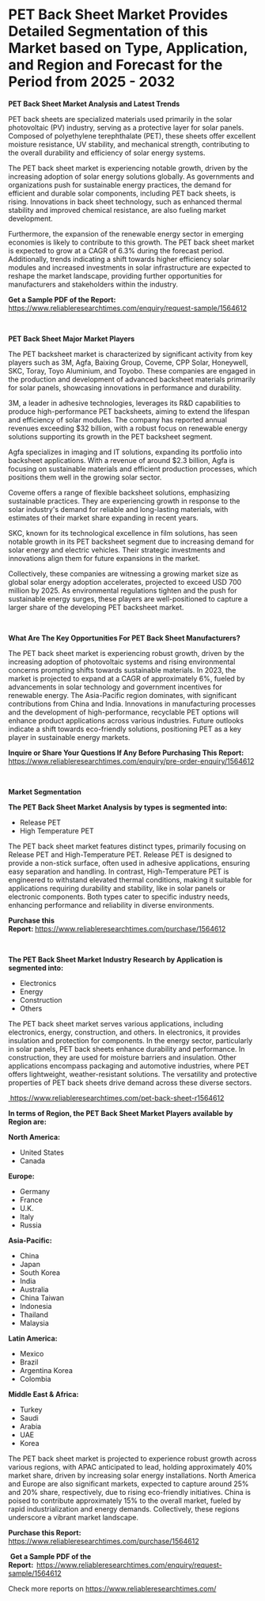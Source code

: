 <p><h1>PET Back Sheet Market Provides Detailed Segmentation of this Market based on Type, Application, and Region and Forecast for the Period from 2025 - 2032</h1></p><p><strong>PET Back Sheet Market Analysis and Latest Trends</strong></p>
<p><p>PET back sheets are specialized materials used primarily in the solar photovoltaic (PV) industry, serving as a protective layer for solar panels. Composed of polyethylene terephthalate (PET), these sheets offer excellent moisture resistance, UV stability, and mechanical strength, contributing to the overall durability and efficiency of solar energy systems.</p><p>The PET back sheet market is experiencing notable growth, driven by the increasing adoption of solar energy solutions globally. As governments and organizations push for sustainable energy practices, the demand for efficient and durable solar components, including PET back sheets, is rising. Innovations in back sheet technology, such as enhanced thermal stability and improved chemical resistance, are also fueling market development.</p><p>Furthermore, the expansion of the renewable energy sector in emerging economies is likely to contribute to this growth. The PET back sheet market is expected to grow at a CAGR of 6.3% during the forecast period. Additionally, trends indicating a shift towards higher efficiency solar modules and increased investments in solar infrastructure are expected to reshape the market landscape, providing further opportunities for manufacturers and stakeholders within the industry.</p></p>
<p><strong>Get a Sample PDF of the Report:&nbsp;</strong> <a href="https://www.reliableresearchtimes.com/enquiry/request-sample/1564612?utm_campaign=2180&utm_medium=2&utm_source=Github&utm_content=ia&utm_term=02042025&utm_id=pet-back-sheet">https://www.reliableresearchtimes.com/enquiry/request-sample/1564612</a></p>
<p>&nbsp;</p>
<p><strong>PET Back Sheet Major Market Players</strong></p>
<p><p>The PET backsheet market is characterized by significant activity from key players such as 3M, Agfa, Baixing Group, Coveme, CPP Solar, Honeywell, SKC, Toray, Toyo Aluminium, and Toyobo. These companies are engaged in the production and development of advanced backsheet materials primarily for solar panels, showcasing innovations in performance and durability.</p><p>3M, a leader in adhesive technologies, leverages its R&D capabilities to produce high-performance PET backsheets, aiming to extend the lifespan and efficiency of solar modules. The company has reported annual revenues exceeding $32 billion, with a robust focus on renewable energy solutions supporting its growth in the PET backsheet segment.</p><p>Agfa specializes in imaging and IT solutions, expanding its portfolio into backsheet applications. With a revenue of around $2.3 billion, Agfa is focusing on sustainable materials and efficient production processes, which positions them well in the growing solar sector.</p><p>Coveme offers a range of flexible backsheet solutions, emphasizing sustainable practices. They are experiencing growth in response to the solar industry's demand for reliable and long-lasting materials, with estimates of their market share expanding in recent years.</p><p>SKC, known for its technological excellence in film solutions, has seen notable growth in its PET backsheet segment due to increasing demand for solar energy and electric vehicles. Their strategic investments and innovations align them for future expansions in the market.</p><p>Collectively, these companies are witnessing a growing market size as global solar energy adoption accelerates, projected to exceed USD 700 million by 2025. As environmental regulations tighten and the push for sustainable energy surges, these players are well-positioned to capture a larger share of the developing PET backsheet market.</p></p>
<p>&nbsp;</p>
<p><strong>What Are The Key Opportunities For PET Back Sheet Manufacturers?</strong></p>
<p><p>The PET back sheet market is experiencing robust growth, driven by the increasing adoption of photovoltaic systems and rising environmental concerns prompting shifts towards sustainable materials. In 2023, the market is projected to expand at a CAGR of approximately 6%, fueled by advancements in solar technology and government incentives for renewable energy. The Asia-Pacific region dominates, with significant contributions from China and India. Innovations in manufacturing processes and the development of high-performance, recyclable PET options will enhance product applications across various industries. Future outlooks indicate a shift towards eco-friendly solutions, positioning PET as a key player in sustainable energy markets.</p></p>
<p><strong>Inquire or Share Your Questions If Any Before Purchasing This Report:</strong> <a href="https://www.reliableresearchtimes.com/enquiry/pre-order-enquiry/1564612?utm_campaign=2180&utm_medium=2&utm_source=Github&utm_content=ia&utm_term=02042025&utm_id=pet-back-sheet">https://www.reliableresearchtimes.com/enquiry/pre-order-enquiry/1564612</a></p>
<p>&nbsp;</p>
<p><strong>Market Segmentation</strong></p>
<p><strong>The PET Back Sheet Market Analysis by types is segmented into:</strong></p>
<p><ul><li>Release PET</li><li>High Temperature PET</li></ul></p>
<p><p>The PET back sheet market features distinct types, primarily focusing on Release PET and High-Temperature PET. Release PET is designed to provide a non-stick surface, often used in adhesive applications, ensuring easy separation and handling. In contrast, High-Temperature PET is engineered to withstand elevated thermal conditions, making it suitable for applications requiring durability and stability, like in solar panels or electronic components. Both types cater to specific industry needs, enhancing performance and reliability in diverse environments.</p></p>
<p><strong>Purchase this Report:&nbsp;</strong><a href="https://www.reliableresearchtimes.com/purchase/1564612?utm_campaign=2180&utm_medium=2&utm_source=Github&utm_content=ia&utm_term=02042025&utm_id=pet-back-sheet">https://www.reliableresearchtimes.com/purchase/1564612</a></p>
<p>&nbsp;</p>
<p><strong>The PET Back Sheet Market Industry Research by Application is segmented into:</strong></p>
<p><ul><li>Electronics</li><li>Energy</li><li>Construction</li><li>Others</li></ul></p>
<p><p>The PET back sheet market serves various applications, including electronics, energy, construction, and others. In electronics, it provides insulation and protection for components. In the energy sector, particularly in solar panels, PET back sheets enhance durability and performance. In construction, they are used for moisture barriers and insulation. Other applications encompass packaging and automotive industries, where PET offers lightweight, weather-resistant solutions. The versatility and protective properties of PET back sheets drive demand across these diverse sectors.</p></p>
<p><a href="https://www.reliableresearchtimes.com/pet-back-sheet-r1564612?utm_campaign=2180&utm_medium=2&utm_source=Github&utm_content=ia&utm_term=02042025&utm_id=pet-back-sheet">&nbsp;https://www.reliableresearchtimes.com/pet-back-sheet-r1564612</a></p>
<p><strong>In terms of Region, the PET Back Sheet Market Players available by Region are:</strong></p>
<p>
    <p> <strong> North America: </strong>
        <ul>
            <li>United States</li>
            <li>Canada</li>
        </ul>
        </p> 
    <p> <strong> Europe: </strong>
        <ul>
            <li>Germany</li>
            <li>France</li>
            <li>U.K.</li>
            <li>Italy</li>
            <li>Russia</li>
        </ul>
        </p> 
    <p> <strong> Asia-Pacific: </strong>
        <ul>
            <li>China</li>
            <li>Japan</li>
            <li>South Korea</li>
            <li>India</li>
            <li>Australia</li>
            <li>China Taiwan</li>
            <li>Indonesia</li>
            <li>Thailand</li>
            <li>Malaysia</li>
        </ul>
        </p> 
    <p> <strong> Latin America: </strong>
        <ul>
            <li>Mexico</li>
            <li>Brazil</li>
            <li>Argentina Korea</li>
            <li>Colombia</li>
        </ul>
        </p> 
    <p> <strong> Middle East & Africa: </strong>
        <ul>
            <li>Turkey</li>
            <li>Saudi</li>
            <li>Arabia</li>
            <li>UAE</li>
            <li>Korea</li>
        </ul>
    </p>
    </p>
<p><p>The PET back sheet market is projected to experience robust growth across various regions, with APAC anticipated to lead, holding approximately 40% market share, driven by increasing solar energy installations. North America and Europe are also significant markets, expected to capture around 25% and 20% share, respectively, due to rising eco-friendly initiatives. China is poised to contribute approximately 15% to the overall market, fueled by rapid industrialization and energy demands. Collectively, these regions underscore a vibrant market landscape.</p></p>
<p><strong>Purchase this Report: </strong><a href="https://www.reliableresearchtimes.com/purchase/1564612?utm_campaign=2180&utm_medium=2&utm_source=Github&utm_content=ia&utm_term=02042025&utm_id=pet-back-sheet">https://www.reliableresearchtimes.com/purchase/1564612</a></p>
<p>&nbsp;<strong>Get a Sample PDF of the Report:&nbsp;&nbsp;</strong><a href="https://www.reliableresearchtimes.com/enquiry/request-sample/1564612?utm_campaign=2180&utm_medium=2&utm_source=Github&utm_content=ia&utm_term=02042025&utm_id=pet-back-sheet">https://www.reliableresearchtimes.com/enquiry/request-sample/1564612</a></p>
<p><strong></strong></p>
<p>Check more reports on <a href="https://www.reliableresearchtimes.com/?utm_campaign=2180&utm_medium=2&utm_source=Github&utm_content=ia&utm_term=02042025&utm_id=pet-back-sheet">https://www.reliableresearchtimes.com/</a></p>